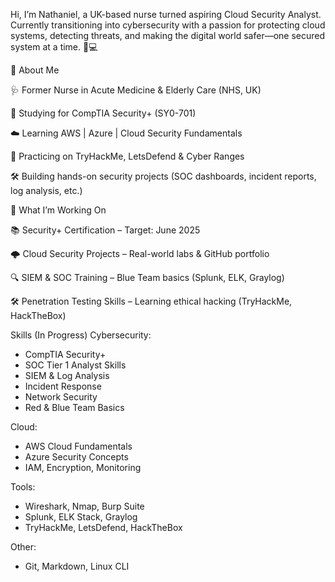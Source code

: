 Hi, I’m Nathaniel, a UK-based nurse turned aspiring Cloud Security Analyst. Currently transitioning into cybersecurity with a passion for protecting cloud systems, detecting threats, and making the digital world safer—one secured system at a time. 🧠💻

🚀 About Me

🩺 Former Nurse in Acute Medicine & Elderly Care (NHS, UK)

  🔐 Studying for CompTIA Security+ (SY0-701)

  ☁️ Learning AWS | Azure | Cloud Security Fundamentals

  🧪 Practicing on TryHackMe, LetsDefend & Cyber Ranges


🛠️ Building hands-on security projects (SOC dashboards, incident reports, log analysis, etc.)

📌 What I’m Working On

📚 Security+ Certification – Target: June 2025

🌩️ Cloud Security Projects – Real-world labs & GitHub portfolio

🔍 SIEM & SOC Training – Blue Team basics (Splunk, ELK, Graylog)

🛠️ Penetration Testing Skills – Learning ethical hacking (TryHackMe, HackTheBox)

Skills (In Progress)
  Cybersecurity:
  - CompTIA Security+
  - SOC Tier 1 Analyst Skills
  - SIEM & Log Analysis
  - Incident Response
  - Network Security
  - Red & Blue Team Basics

  Cloud:
  - AWS Cloud Fundamentals
  - Azure Security Concepts
  - IAM, Encryption, Monitoring

  Tools:
  - Wireshark, Nmap, Burp Suite
  - Splunk, ELK Stack, Graylog
  - TryHackMe, LetsDefend, HackTheBox

  Other:
  - Git, Markdown, Linux CLI


  
